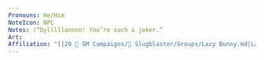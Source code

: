 ```yaml
---
Pronouns: He/Him
NoteIcon: NPC
Notes: (“Dylllllannnn! You’re such a joker.”
Art: 
Affiliation: "[[20 🌟 GM Campaigns/🐌 Slugblaster/Groups/Lazy Bunny.md|Lazy Bunny]]"
---
```


